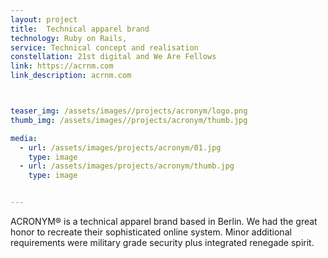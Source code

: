 ```yaml
---
layout: project
title:  Technical apparel brand 
technology: Ruby on Rails, 
service: Technical concept and realisation
constellation: 21st digital and We Are Fellows
link: https://acrnm.com
link_description: acrnm.com



teaser_img: /assets/images//projects/acronym/logo.png
thumb_img: /assets/images//projects/acronym/thumb.jpg

media:
  - url: /assets/images/projects/acronym/01.jpg
    type: image
  - url: /assets/images/projects/acronym/thumb.jpg
    type: image


---
```


ACRONYM® is a technical apparel brand based in Berlin. We had the great honor to recreate their sophisticated online system. Minor additional requirements were military grade security plus integrated renegade spirit.
